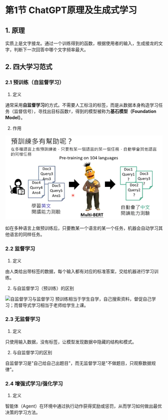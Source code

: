 # 第1节 ChatGPT原理及生成式学习

## 1. 原理

实质上是文字接龙。通过一个训练得到的函数，根据使用者的输入，生成接龙的文字，判断下一次回答中哪个文字频率最大。

## 2. 四大学习范式

### 2.1 预训练（自监督学习）

1. 定义

通常采用**自监督学习**的方式。不需要人工标注的标签，而是从数据本身构造学习任务（监督信号），寻找出目标函数`f`，得到的模型被称为**基石模型（Foundation Model）**。

2. 作用

![预训练的作用](images/预训练的作用.png)

如在多种语言上做预训练后，只要教某一个语言的某一个任务，机器会自动学习其他语言的同样任务。

### 2.2 监督学习

1. 定义

由人类给出带标签的数据，每个输入都有对应的标准答案，交给机器进行学习训练。

2. 与自监督学习（预训练）的区别

![自监督学习与监督学习](images/image.png)
预训练相当于学生自学，自己搜索资料，督促自己学习；而督导式学习相当于老师给学生上课。

### 2.3 无监督学习

1. 定义

只使用输入数据，没有标签，让模型发现数据中隐藏的结构和模式。

2. 与自监督学习的区别

自监督学习是"自己给自己出题目"，而无监督学习是"不做题目，只观察数据规律"。

### 2.4 增强式学习/强化学习

1. 定义

智能体（Agent）在环境中通过执行动作获得奖励或惩罚，从而学习如何做出最优决策的学习方法。